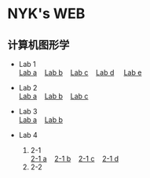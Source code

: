 # NYK's WEB
## 计算机图形学
- Lab 1 <br>
[Lab a](/webGL/web/a.html) &nbsp;&nbsp;  [Lab b](/webGL/web/b.html)   &nbsp;&nbsp;
 [Lab c](/webGL/web/c.html)  &nbsp;&nbsp;  [Lab d](/webGL/web/d.html) &nbsp; &nbsp;  [Lab e](/webGL/web/e.html)

- Lab 2  <br>
  [Lab a](/webGL/web2/a.html) &nbsp;&nbsp;  [Lab b](/webGL/web2/b.html)   &nbsp;&nbsp;
 [Lab c](/webGL/web2/c.html)  &nbsp;&nbsp;
- Lab 3  <br>
  [Lab a](/webGL/web3/a.html) &nbsp;&nbsp; [Lab b](/webGL/web3/b.html) &nbsp;&nbsp; 

- Lab 4  <br>
  1. 2-1  <br>
  [2-1 a](/webGL/web4/2-1a.html) &nbsp;&nbsp; [2-1 b](/webGL/web4/2-1b.html) &nbsp;&nbsp;
[2-1 c](/webGL/web4/2-1c.html) &nbsp;&nbsp; [2-1 d](/webGL/web4/2-1d.html) &nbsp;&nbsp; 
  3. 2-2
  
